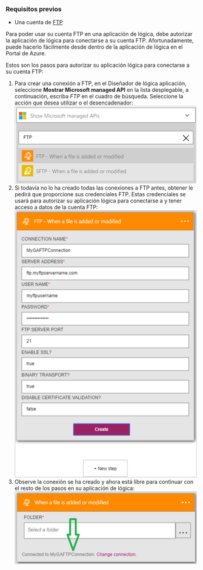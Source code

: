 ### <a name="prerequisites"></a>Requisitos previos

- Una cuenta de [FTP](https://wikipedia.org/wiki/File_Transfer_Protocol)  


Para poder usar su cuenta FTP en una aplicación de lógica, debe autorizar la aplicación de lógica para conectarse a su cuenta FTP. Afortunadamente, puede hacerlo fácilmente desde dentro de la aplicación de lógica en el Portal de Azure.  

Estos son los pasos para autorizar su aplicación lógica para conectarse a su cuenta FTP:  
1. Para crear una conexión a FTP, en el Diseñador de lógica aplicación, seleccione **Mostrar Microsoft managed API** en la lista desplegable, a continuación, escriba *FTP* en el cuadro de búsqueda. Seleccione la acción que desea utilizar o el desencadenador:  
![Paso de creación de conexión FTP](./media/connectors-create-api-ftp/ftp-1.png)  
2. Si todavía no lo ha creado todas las conexiones a FTP antes, obtener le pedirá que proporcione sus credenciales FTP. Estas credenciales se usará para autorizar su aplicación lógica para conectarse a y tener acceso a datos de la cuenta FTP:  
![Paso de creación de conexión FTP](./media/connectors-create-api-ftp/ftp-2.png)  
3. Observe la conexión se ha creado y ahora está libre para continuar con el resto de los pasos en su aplicación de lógica:  
 ![Paso de creación de conexión FTP](./media/connectors-create-api-ftp/ftp-3.png)  
